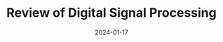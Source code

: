 ---
title: "Review of Digital Signal Processing"
index: 5
date: 2024-01-17
materials:
- topic: "Exploring a Time-Series Dataset: Parkinsonian Gait"
  files:
  - type: "colab"
  url: https://colab.research.google.com/github/C4M-UofT/C4M-UofT.github.io/blob/master/lectures/winter/5_review/5a - Exploring a Time-Series Dataset.ipynb
- topic: "Exploring an Image Dataset: Skin Cancer"
  files:
  - type: "colab"
    url: https://colab.research.google.com/github/C4M-UofT/C4M-UofT.github.io/blob/master/lectures/winter/5_review/5a - Exploring an Image Dataset.ipynb
assignment:
  text: "Materials in progress"
  due_date: 2024-01-31 12:00 PM
  submission_link: https://q.utoronto.ca/courses/342394/assignments/1175772
  files:
  - type: "colab"
    url: TBD
---